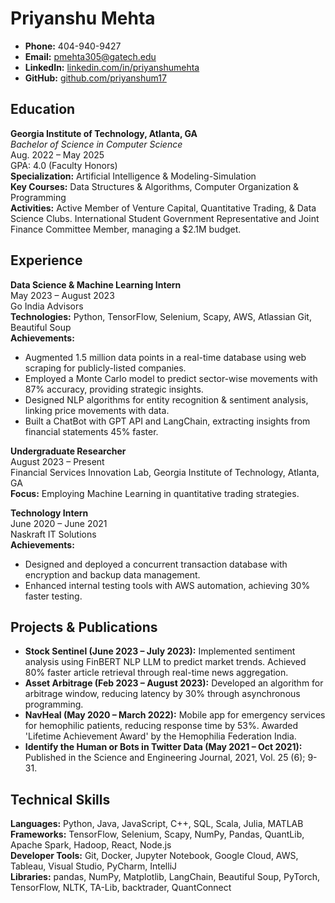 # Priyanshu Mehta

- **Phone:** 404-940-9427
- **Email:** pmehta305@gatech.edu
- **LinkedIn:** [linkedin.com/in/priyanshumehta](https://linkedin.com/in/priyanshumehta)
- **GitHub:** [github.com/priyanshum17](https://github.com/priyanshum17)

## Education

**Georgia Institute of Technology, Atlanta, GA**  
_Bachelor of Science in Computer Science_  
Aug. 2022 – May 2025  
GPA: 4.0 (Faculty Honors)  
**Specialization:** Artificial Intelligence & Modeling-Simulation  
**Key Courses:** Data Structures & Algorithms, Computer Organization & Programming  
**Activities:** Active Member of Venture Capital, Quantitative Trading, & Data Science Clubs. International Student Government Representative and Joint Finance Committee Member, managing a $2.1M budget.

## Experience

**Data Science & Machine Learning Intern**  
May 2023 – August 2023  
Go India Advisors  
**Technologies:** Python, TensorFlow, Selenium, Scapy, AWS, Atlassian Git, Beautiful Soup  
**Achievements:**
- Augmented 1.5 million data points in a real-time database using web scraping for publicly-listed companies.
- Employed a Monte Carlo model to predict sector-wise movements with 87% accuracy, providing strategic insights.
- Designed NLP algorithms for entity recognition & sentiment analysis, linking price movements with data.
- Built a ChatBot with GPT API and LangChain, extracting insights from financial statements 45% faster.

**Undergraduate Researcher**  
August 2023 – Present  
Financial Services Innovation Lab, Georgia Institute of Technology, Atlanta, GA  
**Focus:** Employing Machine Learning in quantitative trading strategies.

**Technology Intern**  
June 2020 – June 2021  
Naskraft IT Solutions  
**Achievements:**
- Designed and deployed a concurrent transaction database with encryption and backup data management.
- Enhanced internal testing tools with AWS automation, achieving 30% faster testing.

## Projects & Publications

- **Stock Sentinel (June 2023 – July 2023):** Implemented sentiment analysis using FinBERT NLP LLM to predict market trends. Achieved 80% faster article retrieval through real-time news aggregation.
- **Asset Arbitrage (Feb 2023 – August 2023):** Developed an algorithm for arbitrage window, reducing latency by 30% through asynchronous programming.
- **NavHeal (May 2020 – March 2022):** Mobile app for emergency services for hemophilic patients, reducing response time by 53%. Awarded 'Lifetime Achievement Award' by the Hemophilia Federation India.
- **Identify the Human or Bots in Twitter Data (May 2021 – Oct 2021):** Published in the Science and Engineering Journal, 2021, Vol. 25 (6); 9-31.

## Technical Skills

**Languages:** Python, Java, JavaScript, C++, SQL, Scala, Julia, MATLAB  
**Frameworks:** TensorFlow, Selenium, Scapy, NumPy, Pandas, QuantLib, Apache Spark, Hadoop, React, Node.js  
**Developer Tools:** Git, Docker, Jupyter Notebook, Google Cloud, AWS, Tableau, Visual Studio, PyCharm, IntelliJ  
**Libraries:** pandas, NumPy, Matplotlib, LangChain, Beautiful Soup, PyTorch, TensorFlow, NLTK, TA-Lib, backtrader, QuantConnect
